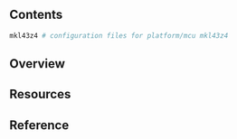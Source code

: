 ## Contents

```sh
mkl43z4 # configuration files for platform/mcu mkl43z4
```

## Overview

## Resources

## Reference